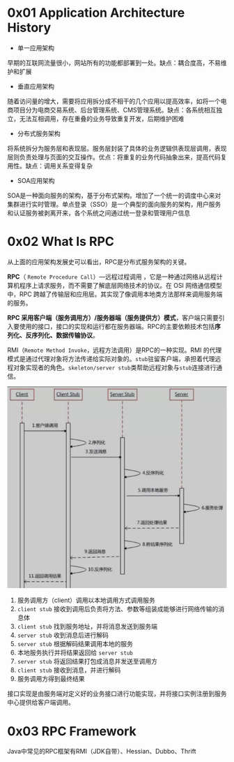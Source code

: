 # 0x01 Application Architecture History

* 单一应用架构

早期的互联网流量很小，网站所有的功能都部署到一处。缺点：耦合度高，不易维护和扩展

* 垂直应用架构

随着访问量的增大，需要将应用拆分成不相干的几个应用以提高效率，如将一个电商项目分为电商交易系统、后台管理系统、CMS管理系统。缺点：各系统相互独立，无法互相调用，存在重叠的业务导致重复开发，后期维护困难

* 分布式服务架构

将系统拆分为服务层和表现层。服务层封装了具体的业务逻辑供表现层调用，表现层则负责处理与页面的交互操作。优点：将重复的业务代码抽象出来，提高代码复用性。缺点：调用关系变得复杂

* SOA应用架构

SOA是一种面向服务的架构，基于分布式架构。增加了一个统一的调度中心来对集群进行实时管理。单点登录（SSO）是一个典型的面向服务的架构，用户服务和认证服务被剥离开来，各个系统之间通过统一登录和管理用户信息

# 0x02 What Is RPC

从上面的应用架构发展史可以看出，RPC是分布式服务架构的关键。

**RPC**（ `Remote Procedure Call`）—远程过程调用 ，它是一种通过网络从远程计算机程序上请求服务，而不需要了解底层网络技术的协议。在 OSI 网络通信模型中，RPC 跨越了传输层和应用层。其实现了像调用本地类方法那样来调用服务端的服务。

**RPC 采用客户端（服务调用方）/服务器端（服务提供方）模式**，客户端只需要引入要使用的接口，接口的实现和运行都在服务器端。RPC的主要依赖技术包括**序列化、反序列化、数据传输协议**。

RMI（`Remote Method Invoke`，远程方法调用）是RPC的一种实现。RMI 的代理模式是通过代理对象将方法传递给实际对象的。`stub`驻留客户端，承担着代理远程对象实现者的角色。`skeleton/server stub`类帮助远程对象与`stub`连接进行通信。 

![image-20230406150930467](../.gitbook/assets/image-20230406150930467.png)

1. 服务调用方（client）调用以本地调用方式调用服务
2. `client stub` 接收到调用后负责将方法、参数等组装成能够进行网络传输的消息体
3. `client stub` 找到服务地址，并将消息发送到服务端
4. `server stub` 收到消息后进行解码
5. `server stub` 根据解码结果调用本地的服务
6. 本地服务执行并将结果返回给 `server stub`
7. `server stub` 将返回结果打包成消息并发送至调用方
8. `client stub` 接收到消息，并进行解码
9. 服务调用方得到最终结果

接口实现是由服务端对定义好的业务接口进行功能实现，并将接口实例注册到服务中心提供给客户端调用。

# 0x03 RPC Framework

Java中常见的RPC框架有RMI（JDK自带）、Hessian、Dubbo、Thrift

